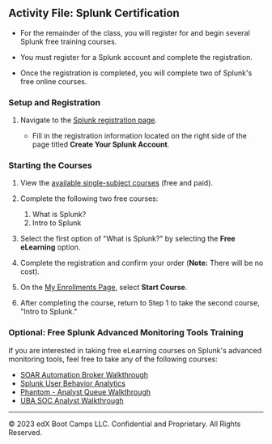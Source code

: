 ## Activity File: Splunk Certification

- For the remainder of the class, you will register for and begin several Splunk free training courses.

- You must register for a Splunk account and complete the registration.

- Once the registration is completed, you will complete two of Splunk's free online courses.


### Setup and Registration

1.  Navigate to the [Splunk registration page](https://www.splunk.com/page/sign_up?redirecturl=https://www.splunk.com/).

    - Fill in the registration information located on the right side of the page titled **Create Your Splunk Account**. 


### Starting the Courses

1. View the [available single-subject courses](https://education.splunk.com/single-subject-courses) (free and paid).

2. Complete the following two free courses:
   
    1. What is Splunk?
    2. Intro to Splunk

3. Select the first option of "What is Splunk?" by selecting the **Free eLearning** option.

4. Complete the registration and confirm your order (**Note:** There will be no cost).

5. On the [My Enrollments Page](https://education.splunk.com/user/learning/enrollments), select **Start Course**.

6. After completing the course, return to Step 1 to take the second course, "Intro to Splunk."

### Optional: Free Splunk Advanced Monitoring Tools Training

If you are interested in taking free eLearning courses on Splunk's advanced monitoring tools, feel free to take any of the following courses:
   - [SOAR Automation Broker Walkthrough](https://education.splunk.com/course/soar-automation-broker-walk-through)
   - [Splunk User Behavior Analytics](https://education.splunk.com/course/splunk-user-behavior-analytics-elearning)
   - [Phantom - Analyst Queue Walkthrough](https://education.splunk.com/elearning/phantom---analyst-queue-walkthrough)
   - [UBA SOC Analyst Walkthrough](https://education.splunk.com/elearning/uba-soc-analyst-walkthrough)

---

&copy; 2023 edX Boot Camps LLC. Confidential and Proprietary. All Rights Reserved.  
